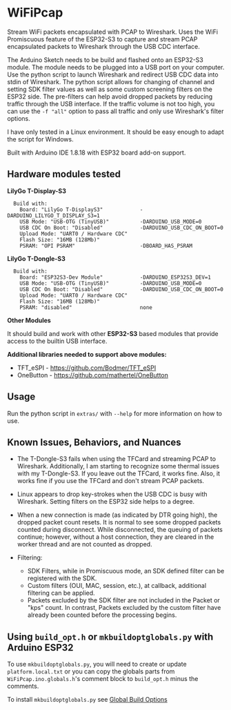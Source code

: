 # WiFiPcap
Stream WiFi packets encapsulated with PCAP to Wireshark. Uses the WiFi Promiscuous feature of the ESP32-S3 to capture and stream PCAP encapsulated packets to Wireshark through the USB CDC interface.

The Arduino Sketch needs to be build and flashed onto an ESP32-S3 module. The
module needs to be plugged into a USB port on your computer. Use the python
script to launch Wireshark and redirect USB CDC data into stdin of Wireshark.
The python script allows for changing of channel and setting SDK filter values
as well as some custom screening filters on the ESP32 side. The pre-filters can
help avoid dropped packets by reducing traffic through the USB interface. If the
traffic volume is not too high, you can use the `-f "all"` option to pass all
traffic and only use Wireshark's filter options.

I have only tested in a Linux environment. It should be easy enough to adapt the script for Windows.

Built with Arduino IDE 1.8.18 with ESP32 board add-on support.


## Hardware modules tested

**LilyGo T-Display-S3**
```
  Build with:
    Board: "LilyGo T-DisplayS3"            -DARDUINO_LILYGO_T_DISPLAY_S3=1
    USB Mode: "USB-OTG (TinyUSB)"          -DARDUINO_USB_MODE=0
    USB CDC On Boot: "Disabled"            -DARDUINO_USB_CDC_ON_BOOT=0
    Upload Mode: "UART0 / Hardware CDC"
    Flash Size: "16MB (128Mb)"
    PSRAM: "OPI PSRAM"                     -DBOARD_HAS_PSRAM
```
**LilyGo T-Dongle-S3**
```
  Build with:
    Board: "ESP32S3-Dev Module"            -DARDUINO_ESP32S3_DEV=1
    USB Mode: "USB-OTG (TinyUSB)"          -DARDUINO_USB_MODE=0
    USB CDC On Boot: "Disabled"            -DARDUINO_USB_CDC_ON_BOOT=0
    Upload Mode: "UART0 / Hardware CDC"
    Flash Size: "16MB (128Mb)"
    PSRAM: "disabled"                      none
```

**Other Modules**

It should build and work with other __ESP32-S3__ based modules that provide
access to the builtin USB interface.

**Additional libraries needed to support above modules:**
* TFT_eSPI  - https://github.com/Bodmer/TFT_eSPI
* OneButton - https://github.com/mathertel/OneButton

## Usage
Run the python script in `extras/` with `--help` for more information on how to use.

## Known Issues, Behaviors, and Nuances

* The T-Dongle-S3 fails when using the TFCard and streaming PCAP to Wireshark. Additionally, I am starting to recognize some thermal issues with my T-Dongle-S3. If you leave out the TFCard, it works fine. Also, it works fine if you use the TFCard and don't stream PCAP packets.

* Linux appears to drop key-strokes when the USB CDC is busy with Wireshark. Setting filters on the ESP32 side helps to a degree.

* When a new connection is made (as indicated by DTR going high), the dropped packet count resets. It is normal to see some dropped packets counted during disconnect. While disconnected, the queuing of packets continue; however, without a host connection, they are cleared in the worker thread and are not counted as dropped.

* Filtering:
  * SDK Filters, while in Promiscuous mode, an SDK defined filter can be registered with the SDK.
  * Custom filters (OUI, MAC, session, etc.), at callback, additional filtering can be applied.
  * Packets excluded by the SDK filter are not included in the Packet or "kps" count. In contrast, Packets excluded by the custom filter have already been counted before the processing begins.


## Using `build_opt.h` or `mkbuildoptglobals.py` with Arduino ESP32

To use `mkbuildoptglobals.py`, you will need to create or update `platform.local.txt` or you
can copy the globals parts from `WiFiPcap.ino.globals.h`'s comment block to
`build_opt.h` minus the comments.

To install `mkbuildoptglobals.py` see [Global Build Options](https://github.com/mhightower83/WiFiPcap/wiki/Global-Build-Options)
